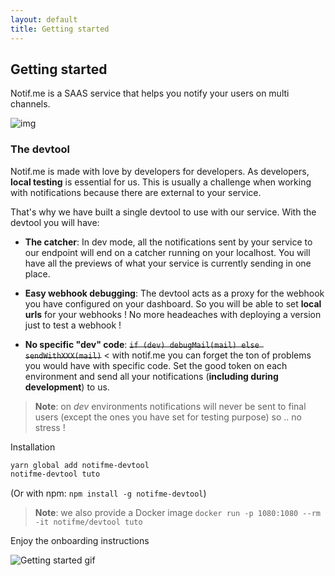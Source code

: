 ```yaml
---
layout: default
title: Getting started
---
```


## Getting started

Notif.me is a SAAS service that helps you notify your users on multi channels.

![img](/notifme-docs/assets/img/get_started_top.png)

### The devtool

Notif.me is made with love by developers for developers. As developers, **local testing** is essential
for us. This is usually a challenge when working with notifications because there are external to your service.

That's why we have built a single devtool to use with our service. With the devtool you will have:

* **The catcher**: In dev mode, all the notifications sent by your service to our endpoint will end on a
catcher running on your localhost. You will have all the previews of what your service is currently
sending in one place.

* **Easy webhook debugging**: The devtool acts as a proxy for the webhook you have
configured on your dashboard. So you will be able to set **local urls** for your webhooks !
No more headeaches with deploying a version just to test a webhook !

* **No specific "dev" code**: ~~`if (dev) debugMail(mail) else sendWithXXX(mail)`~~ < with notif.me
you can forget the ton of problems you would have with specific code. Set the good token
on each environment and send all your notifications (**including during development**) to us.
> **Note**: on *dev* environments notifications will never be sent to final users (except the ones you
have set for testing purpose) so .. no stress !

Installation

 ```sh
yarn global add notifme-devtool
notifme-devtool tuto
 ```

 (Or with npm: `npm install -g notifme-devtool`)

> **Note**: we also provide a Docker image `docker run -p 1080:1080 --rm -it notifme/devtool tuto`


Enjoy the onboarding instructions

![Getting started gif](/notifme-docs/assets/img/getting-started.gif)
